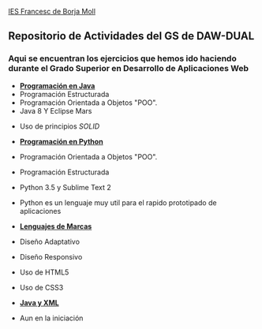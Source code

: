 [IES Francesc de Borja Moll](https://www.iesfbmoll.org)
  
## Repositorio de Actividades del GS de DAW-DUAL

### Aqui se encuentran los ejercicios que hemos ido haciendo durante el Grado Superior en Desarrollo de Aplicaciones Web 

* [**Programación en Java**](https://github.com/mgustran/DUAL/tree/master/ProgramacionJava)
 * Programación Estructurada
 * Programación Orientada a Objetos "POO".
 * Java 8 Y Eclipse Mars
 + Uso de principios *SOLID*

  

* [**Programación en Python**](https://github.com/mgustran/DUAL/tree/master/ProgramacionPython)
 * Programación Orientada a Objetos "POO".
 * Programación Estructurada
 * Python 3.5 y Sublime Text 2 
 * Python es un lenguaje muy util para el rapido prototipado de aplicaciones

* [**Lenguajes de Marcas**](https://github.com/mgustran/DUAL/tree/master/LenguajesDeMarcas)
 * Diseño Adaptativo
 * Diseño Responsivo
 * Uso de HTML5
 * Uso de CSS3

* [**Java y XML**](https://github.com/mgustran/DUAL/tree/master/JavaXML)
 * Aun en la iniciación

